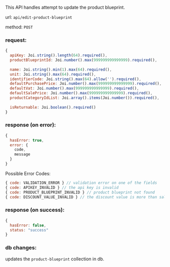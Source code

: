 This API handles attempt to update the product blueprint.

url: `api/edit-product-blueprint`

method: `POST`

### request: 
```js
{
  apiKey: Joi.string().length(64).required(),
  productBlueprintId: Joi.number().max(999999999999999).required(),
  
  name: Joi.string().min(1).max(64).required(),
  unit: Joi.string().max(64).required(),
  identifierCode: Joi.string().max(64).allow('').required(),
  defaultPurchasePrice: Joi.number().max(999999999999999).required(),
  defaultVat: Joi.number().max(999999999999999).required(),
  defaultSalePrice: Joi.number().max(999999999999999).required(),
  productCategoryIdList: Joi.array().items(Joi.number()).required(),
  
  isReturnable: Joi.boolean().required()
}
```

### response (on error):
```js
{
  hasError: true,
  error: {
    code,
    message
  }
}
```

Possible Error Codes:
```js
{ code: VALIDATION_ERROR } // validation error on one of the fields
{ code: APIKEY_INVALID } // the api key is invalid
{ code: PRODUCT_BLUEPRINT_INVALID } // product blueprint not found
{ code: DISCOUNT_VALUE_INVALID } // the discount value is more than sale price
```

### response (on success):
```js
{
  hasError: false,
  status: "success"
}
```

### db changes:
updates the `product-blueprint` collection in db.